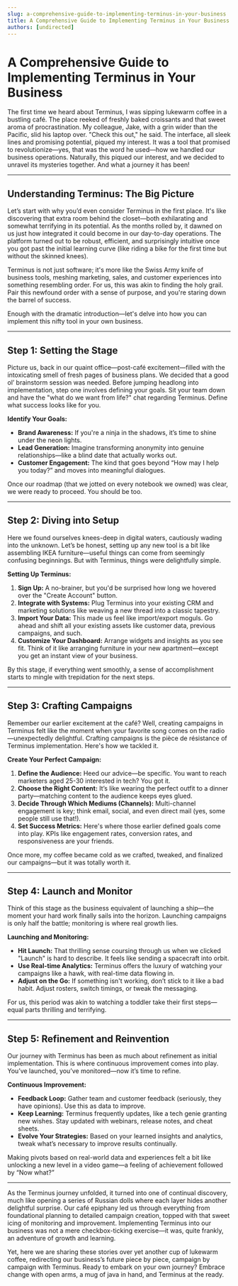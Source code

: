 ```yaml
---
slug: a-comprehensive-guide-to-implementing-terminus-in-your-business
title: A Comprehensive Guide to Implementing Terminus in Your Business
authors: [undirected]
---
```



# A Comprehensive Guide to Implementing Terminus in Your Business

The first time we heard about Terminus, I was sipping lukewarm coffee in a bustling café. The place reeked of freshly baked croissants and that sweet aroma of procrastination. My colleague, Jake, with a grin wider than the Pacific, slid his laptop over. "Check this out," he said. The interface, all sleek lines and promising potential, piqued my interest. It was a tool that promised to revolutionize—yes, that was the word he used—how we handled our business operations. Naturally, this piqued our interest, and we decided to unravel its mysteries together. And what a journey it has been!

---

## Understanding Terminus: The Big Picture

Let’s start with why you’d even consider Terminus in the first place. It's like discovering that extra room behind the closet—both exhilarating and somewhat terrifying in its potential. As the months rolled by, it dawned on us just how integrated it could become in our day-to-day operations. The platform turned out to be robust, efficient, and surprisingly intuitive once you got past the initial learning curve (like riding a bike for the first time but without the skinned knees).

Terminus is not just software; it's more like the Swiss Army knife of business tools, meshing marketing, sales, and customer experiences into something resembling order. For us, this was akin to finding the holy grail. Pair this newfound order with a sense of purpose, and you're staring down the barrel of success.

Enough with the dramatic introduction—let's delve into how you can implement this nifty tool in your own business.

---

## Step 1: Setting the Stage

Picture us, back in our quaint office—post-café excitement—filled with the intoxicating smell of fresh pages of business plans. We decided that a good ol’ brainstorm session was needed. Before jumping headlong into implementation, step one involves defining your goals. Sit your team down and have the "what do we want from life?" chat regarding Terminus. Define what success looks like for you.

**Identify Your Goals:**

- **Brand Awareness:** If you're a ninja in the shadows, it’s time to shine under the neon lights.
- **Lead Generation:** Imagine transforming anonymity into genuine relationships—like a blind date that actually works out.
- **Customer Engagement:** The kind that goes beyond “How may I help you today?” and moves into meaningful dialogues.

Once our roadmap (that we jotted on every notebook we owned) was clear, we were ready to proceed. You should be too.

---

## Step 2: Diving into Setup

Here we found ourselves knees-deep in digital waters, cautiously wading into the unknown. Let’s be honest, setting up any new tool is a bit like assembling IKEA furniture—useful things can come from seemingly confusing beginnings. But with Terminus, things were delightfully simple.

**Setting Up Terminus:**

1. **Sign Up:** A no-brainer, but you'd be surprised how long we hovered over the "Create Account" button.
2. **Integrate with Systems:** Plug Terminus into your existing CRM and marketing solutions like weaving a new thread into a classic tapestry.
3. **Import Your Data:** This made us feel like import/export moguls. Go ahead and shift all your existing assets like customer data, previous campaigns, and such.
4. **Customize Your Dashboard:** Arrange widgets and insights as you see fit. Think of it like arranging furniture in your new apartment—except you get an instant view of your business.

By this stage, if everything went smoothly, a sense of accomplishment starts to mingle with trepidation for the next steps.

---

## Step 3: Crafting Campaigns

Remember our earlier excitement at the café? Well, creating campaigns in Terminus felt like the moment when your favorite song comes on the radio—unexpectedly delightful. Crafting campaigns is the pièce de résistance of Terminus implementation. Here's how we tackled it.

**Create Your Perfect Campaign:**

1. **Define the Audience:** Heed our advice—be specific. You want to reach marketers aged 25-30 interested in tech? You got it.
2. **Choose the Right Content:** It’s like wearing the perfect outfit to a dinner party—matching content to the audience keeps eyes glued.
3. **Decide Through Which Mediums (Channels):** Multi-channel engagement is key; think email, social, and even direct mail (yes, some people still use that!).
4. **Set Success Metrics:** Here's where those earlier defined goals come into play. KPIs like engagement rates, conversion rates, and responsiveness are your friends.

Once more, my coffee became cold as we crafted, tweaked, and finalized our campaigns—but it was totally worth it.

---

## Step 4: Launch and Monitor

Think of this stage as the business equivalent of launching a ship—the moment your hard work finally sails into the horizon. Launching campaigns is only half the battle; monitoring is where real growth lies.

**Launching and Monitoring:**

- **Hit Launch:** That thrilling sense coursing through us when we clicked "Launch" is hard to describe. It feels like sending a spacecraft into orbit.
- **Use Real-time Analytics:** Terminus offers the luxury of watching your campaigns like a hawk, with real-time data flowing in.
- **Adjust on the Go:** If something isn't working, don’t stick to it like a bad habit. Adjust rosters, switch timings, or tweak the messaging.

For us, this period was akin to watching a toddler take their first steps—equal parts thrilling and terrifying.

---

## Step 5: Refinement and Reinvention

Our journey with Terminus has been as much about refinement as initial implementation. This is where continuous improvement comes into play. You’ve launched, you’ve monitored—now it’s time to refine.

**Continuous Improvement:**

- **Feedback Loop:** Gather team and customer feedback (seriously, they have opinions). Use this as data to improve.
- **Keep Learning:** Terminus frequently updates, like a tech genie granting new wishes. Stay updated with webinars, release notes, and cheat sheets.
- **Evolve Your Strategies:** Based on your learned insights and analytics, tweak what’s necessary to improve results continually.

Making pivots based on real-world data and experiences felt a bit like unlocking a new level in a video game—a feeling of achievement followed by “Now what?”

---

As the Terminus journey unfolded, it turned into one of continual discovery, much like opening a series of Russian dolls where each layer hides another delightful surprise. Our café epiphany led us through everything from foundational planning to detailed campaign creation, topped with that sweet icing of monitoring and improvement. Implementing Terminus into our business was not a mere checkbox-ticking exercise—it was, quite frankly, an adventure of growth and learning.

Yet, here we are sharing these stories over yet another cup of lukewarm coffee, redirecting our business’s future piece by piece, campaign by campaign with Terminus. Ready to embark on your own journey? Embrace change with open arms, a mug of java in hand, and Terminus at the ready.